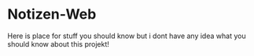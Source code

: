 # Notizen-Web
Here is place for stuff you should know but i dont have any idea what you should know about this projekt!
